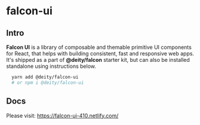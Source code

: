 # falcon-ui

## Intro

**Falcon UI** is a library of composable and themable primitive UI components for React,
that helps with building consistent, fast and responsive web apps.
It's shipped as a part of **@deity/falcon** starter kit, but can also be installed standalone
using instructions below.

```sh
  yarn add @deity/falcon-ui
  # or npm i @deity/falcon-ui
```

## Docs

Please visit: https://falcon-ui-410.netlify.com/
